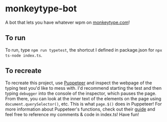 # monkeytype-bot
A bot that lets you have whatever wpm on [monkeytype.com](monkeytype.com)!

## To run
To run, type `npm run typetest`, the shortcut I defined in package.json for `npx ts-node index.ts`.

## To recreate
To recreate this project, use [Puppeteer](https://pptr.dev/) and inspect the webpage of the typing
test you'd like to mess with. I'd recommend starting the test and then typing `debugger` into the
console of the inspector, which pauses the page. From there, you can look at the inner text of the
elements on the page using `document.querySelector()`, etc. This is what `page.$()` does in
Puppeteer! For more information about Puppeteer's functions, check out their
[guide](https://pptr.dev/) and feel free to reference my comments & code in index.ts! Have fun!
